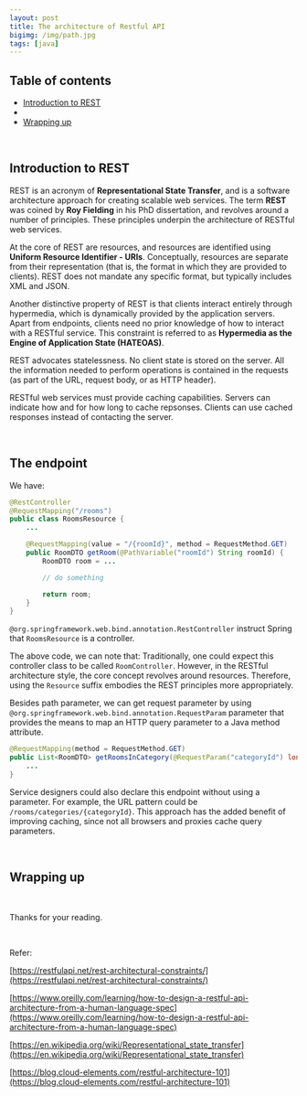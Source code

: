 ```yaml
---
layout: post
title: The architecture of Restful API
bigimg: /img/path.jpg
tags: [java]
---
```





## Table of contents
- [Introduction to REST](#introduction-to-rest)
- []()
- [Wrapping up](#wrapping-up)


<br>

## Introduction to REST
REST is an acronym of **Representational State Transfer**, and is a software architecture approach for creating scalable web services. The term **REST** was coined by **Roy Fielding** in his PhD dissertation, and revolves around a number of principles. These principles underpin the architecture of RESTful web services.

At the core of REST are resources, and resources are identified using **Uniform Resource Identifier - URIs**. Conceptually, resources are separate from their representation (that is, the format in which they are provided to clients). REST does not mandate any specific format, but typically includes XML and JSON.

Another distinctive property of REST is that clients interact entirely through hypermedia, which is dynamically provided by the application servers. Apart from endpoints, clients need no prior knowledge of how to interact with a RESTful service. This constraint is referred to as **Hypermedia as the Engine of Application State (HATEOAS)**.

REST advocates statelessness. No client state is stored on the server. All the information needed to perform operations is contained in the requests (as part of the URL, request body, or as HTTP header).

RESTful web services must provide caching capabilities. Servers can indicate how and for how long to cache repsonses. Clients can use cached responses instead of contacting the server.

<br>

## The endpoint
We have:

```java
@RestController
@RequestMapping("/rooms")
public class RoomsResource {
    ...

    @RequestMapping(value = "/{roomId}", method = RequestMethod.GET)
    public RoomDTO getRoom(@PathVariable("roomId") String roomId) {
        RoomDTO room = ... 

        // do something

        return room;
    }
}
```

```@org.springframework.web.bind.annotation.RestController``` instruct Spring that ```RoomsResource``` is a controller.

The above code, we can note that: Traditionally, one could expect this controller class to be called ```RoomController```. However, in the RESTful architecture style, the core concept revolves around resources. Therefore, using the ```Resource``` suffix embodies the REST principles more appropriately.

Besides path parameter, we can get request parameter by using ```@org.springframework.web.bind.annotation.RequestParam``` parameter that provides the means to map an HTTP query parameter to a Java method attribute. 

```java
@RequestMapping(method = RequestMethod.GET)
public List<RoomDTO> getRoomsInCategory(@RequestParam("categoryId") long categoryId) {
    ...
}
```

Service designers could also declare this endpoint without using a parameter. For example, the URL pattern could be ```/rooms/categories/{categoryId}```. This approach has the added benefit of improving caching, since not all browsers and proxies cache query parameters.

<br>

## Wrapping up



<br>

Thanks for your reading.

<br>

Refer:

[https://restfulapi.net/rest-architectural-constraints/](https://restfulapi.net/rest-architectural-constraints/)

[https://www.oreilly.com/learning/how-to-design-a-restful-api-architecture-from-a-human-language-spec](https://www.oreilly.com/learning/how-to-design-a-restful-api-architecture-from-a-human-language-spec)

[https://en.wikipedia.org/wiki/Representational_state_transfer](https://en.wikipedia.org/wiki/Representational_state_transfer)

[https://blog.cloud-elements.com/restful-architecture-101](https://blog.cloud-elements.com/restful-architecture-101)